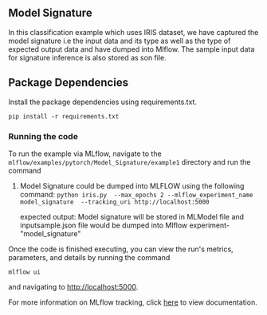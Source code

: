 ## Model Signature 

In this classification example which uses IRIS dataset, we have captured the model signature i.e the input data and its type as well as the type of expected output data and have dumped into Mlflow.
The sample input data for signature inference is also stored as son file.

## Package Dependencies

Install the package dependencies using requirements.txt.

`pip install -r requirements.txt`

### Running the code
To run the example via MLflow, navigate to the `mlflow/examples/pytorch/Model_Signature/example1` directory and run the command

1. Model Signature could be dumped into MLFLOW using the following command:
   `python iris.py  --max_epochs 2 --mlflow_experiment_name model_signature  --tracking_uri http://localhost:5000`

    expected output: Model signature will be stored in MLModel file and inputsample.json file would be dumped into Mlflow experiment-"model_signature"


Once the code is finished executing, you can view the run's metrics, parameters, and details by running the command

```
mlflow ui
```

and navigating to [http://localhost:5000](http://localhost:5000).

For more information on MLflow tracking, click [here](https://www.mlflow.org/docs/latest/tracking.html#mlflow-tracking) to view documentation.
